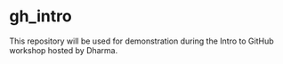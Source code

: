 # gh_intro
This repository will be used for demonstration during the Intro to GitHub workshop hosted by Dharma.
